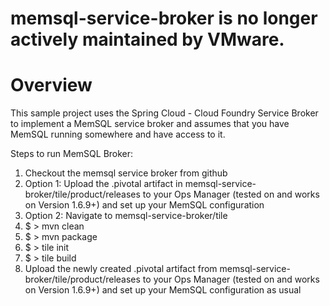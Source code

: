 # memsql-service-broker is no longer actively maintained by VMware.


# Overview

This sample project uses the Spring Cloud - Cloud Foundry Service Broker to implement a MemSQL service broker and assumes that you have MemSQL running somewhere and have access to it.

Steps to run MemSQL Broker:

1. Checkout the memsql service broker from github
2. Option 1: Upload the .pivotal artifact in memsql-service-broker/tile/product/releases to your Ops Manager (tested on and works on Version 1.6.9+) and set up your MemSQL configuration
3. Option 2: Navigate to memsql-service-broker/tile
4. $ > mvn clean
5. $ > mvn package
6. $ > tile init
7. $ > tile build
8. Upload the newly created .pivotal artifact from memsql-service-broker/tile/product/releases to your Ops Manager (tested on and works on Version 1.6.9+) and set up your MemSQL configuration as usual



